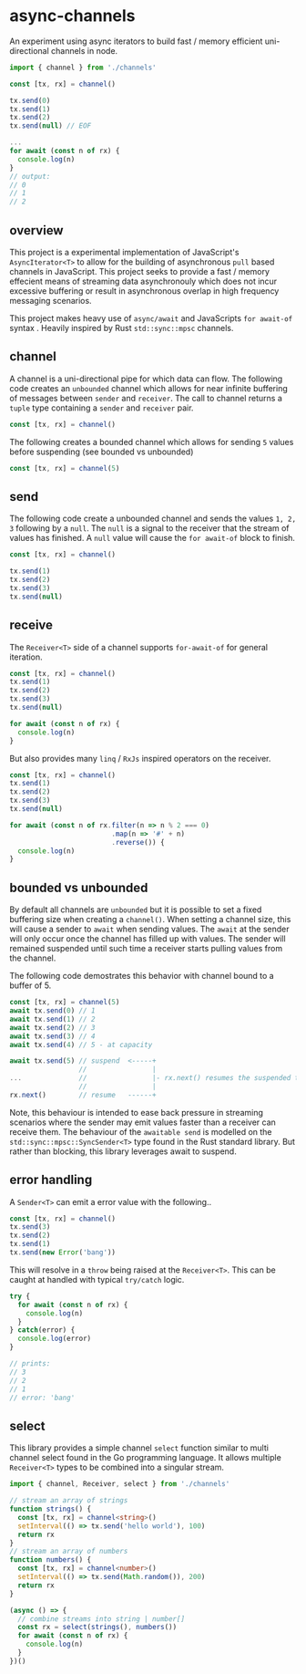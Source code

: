 # async-channels

An experiment using async iterators to build fast / memory efficient uni-directional channels in node.

```typescript
import { channel } from './channels'

const [tx, rx] = channel()

tx.send(0)
tx.send(1)
tx.send(2)
tx.send(null) // EOF

...
for await (const n of rx) {
  console.log(n)
}
// output:
// 0
// 1
// 2
```

## overview

This project is a experimental implementation of JavaScript's `AsyncIterator<T>` to allow for the building of asynchronous `pull` based channels in JavaScript. This project seeks to provide a fast / memory effecient means of streaming data asynchronouly which does not incur excessive buffering or result in asynchronous overlap in high frequency messaging scenarios.

This project makes heavy use of `async/await` and JavaScripts `for await-of` syntax . Heavily inspired by Rust `std::sync::mpsc` channels.

## channel

A channel is a uni-directional pipe for which data can flow. The following code creates an `unbounded` channel which allows for near infinite buffering of messages between `sender` and `receiver`. The call to channel returns a `tuple` type containing a `sender` and `receiver` pair.

```typescript
const [tx, rx] = channel()
```
The following creates a bounded channel which allows for sending `5` values before suspending (see bounded vs unbounded)

```typescript
const [tx, rx] = channel(5)
```

## send

The following code create a unbounded channel and sends the values `1, 2, 3` following by a `null`. The `null` is a signal to the receiver that the stream of values has finished. A `null` value will cause the `for await-of` block to finish.

```typescript
const [tx, rx] = channel()

tx.send(1)
tx.send(2)
tx.send(3)
tx.send(null)

```

## receive

The `Receiver<T>` side of a channel supports `for-await-of` for general iteration. 

```typescript
const [tx, rx] = channel()
tx.send(1)
tx.send(2)
tx.send(3)
tx.send(null)

for await (const n of rx) {
  console.log(n)
}
```
But also provides many `linq` / `RxJs` inspired operators on the receiver.

```typescript
const [tx, rx] = channel()
tx.send(1)
tx.send(2)
tx.send(3)
tx.send(null)

for await (const n of rx.filter(n => n % 2 === 0)
                         .map(n => '#' + n)
                         .reverse()) {
  console.log(n)
}

```

## bounded vs unbounded

By default all channels are `unbounded` but it is possible to set a fixed buffering size when creating a `channel()`. When setting a channel size, this will cause a sender to `await` when sending values. The `await` at the sender will only occur once the channel has filled up with values. The sender will remained suspended until such time a receiver starts pulling values from the channel.

The following code demostrates this behavior with channel bound to a buffer of 5.

```typescript
const [tx, rx] = channel(5)
await tx.send(0) // 1
await tx.send(1) // 2
await tx.send(2) // 3
await tx.send(3) // 4
await tx.send(4) // 5 - at capacity

await tx.send(5) // suspend  <-----+
                 //                |
...              //                |- rx.next() resumes the suspended tx.send() 
                 //                |
rx.next()        // resume   ------+
```

Note, this behaviour is intended to ease back pressure in streaming scenarios where the sender may emit values faster than a receiver can receive them. The behaviour of the `awaitable send` is modelled on the `std::sync::mpsc::SyncSender<T>` type found in the Rust standard library. But rather than blocking, this library leverages await to suspend.

## error handling

A `Sender<T>` can emit a error value with the following..

```typescript
const [tx, rx] = channel()
tx.send(3)
tx.send(2)
tx.send(1)
tx.send(new Error('bang'))

```
This will resolve in a `throw` being raised at the `Receiver<T>`. This can be caught at handled with typical `try/catch` logic.

```typescript
try {
  for await (const n of rx) {
    console.log(n)
  }
} catch(error) {
  console.log(error) 
}

// prints:
// 3
// 2
// 1
// error: 'bang'
```

## select

This library provides a simple channel `select` function similar to multi channel select found in the Go programming language. It allows multiple `Receiver<T>` types to be combined into a singular stream.

```typescript
import { channel, Receiver, select } from './channels'

// stream an array of strings
function strings() {
  const [tx, rx] = channel<string>()
  setInterval(() => tx.send('hello world'), 100)
  return rx
}
// stream an array of numbers
function numbers() {
  const [tx, rx] = channel<number>()
  setInterval(() => tx.send(Math.random()), 200)
  return rx
}

(async () => {
  // combine streams into string | number[]
  const rx = select(strings(), numbers())
  for await (const n of rx) {
    console.log(n)
  }
})()
```
